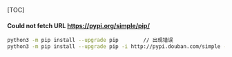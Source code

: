 [TOC]

#### Could not fetch URL https://pypi.org/simple/pip/
```bash
python3 -m pip install --upgrade pip		// 出现错误
python3 -m pip install --upgrade pip -i http://pypi.douban.com/simple --trusted-host pypi.douban.com		// 解决
```
